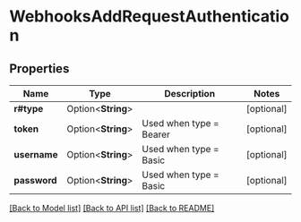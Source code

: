 # WebhooksAddRequestAuthentication

## Properties

Name | Type | Description | Notes
------------ | ------------- | ------------- | -------------
**r#type** | Option<**String**> |  | [optional]
**token** | Option<**String**> | Used when type = Bearer | [optional]
**username** | Option<**String**> | Used when type = Basic | [optional]
**password** | Option<**String**> | Used when type = Basic | [optional]

[[Back to Model list]](../README.md#documentation-for-models) [[Back to API list]](../README.md#documentation-for-api-endpoints) [[Back to README]](../README.md)


